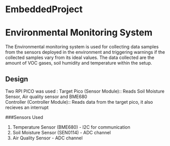 # EmbeddedProject
# Environmental Monitoring System

The Environmental monitoring system is used for collecting data samples from the sensors deployed in the environment and triggering warnings if the collected samples vary from its ideal values. 
The data collected are the amount of VOC gases, soil humidity and temperature within the setup.

## Design
 Two RPI PICO was used : 
 Target Pico (Sensor Module):: Reads Soil Moisture Sensor, Air quality sensor and BME680  
 Controller (Controller Module):: Reads data from the target pico, it also recieves an interrupt 

###Sensors Used
 1. Temperature Sensor (BME680) - I2C for communication
 2. Soil Moisture Sensor (SEN0114) - ADC channel
 3. Air Quality Sensor - ADC channel 
